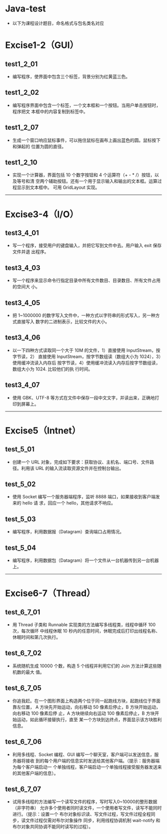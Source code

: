 Java-test
===
- 以下为课程设计题目，命名格式与包名类名对应

# Excise1-2（GUI）

## test1_2_01
- 编写程序，使界面中包含三个标签，背景分别为红黄蓝三色。

## test1_2_02
- 编写程序界面中包含一个标签，一个文本框和一个按钮。当用户单击按钮时，程序把文
本框中的内容复制到标签中。

## test1_2_07
- 生成一个窗口响应鼠标事件，可以拖住鼠标在画布上画出蓝色的圆。鼠标按下和弹起的
位置为圆的直径。

## test1_2_10
- 实现一个计算器，界面包括 10 个数字按钮和 4 个运算符（+ - * /）按钮，以及等号和清
空两个辅助按钮。还有一个用于显示输入和输出的文本框。运算过程显示到文本框中。
可用 GridLayout 实现。

---
# Excise3-4（I/O）

## test3_4_01
- 写一个程序，接受用户的键盘输入，并把它写到文件中去。用户输入 exit 保存文件并退
出程序。

## test3_4_03
- 写一个程序来显示命令行指定目录中所有文件数目、目录数目、所有文件占用的空间大
小。

## test3_4_05
- 把 1~1000000 的数字写入文件中，一种方式以字符串的形式写入，另一种方式直接写入
数字的二进制表示，比较文件的大小。

## test3_4_06
- 以一下四种方式读取同一个大于 10M 的文件，1）直接使用 InputStream，按字节读，2）
直接使用 InputStream，按字节数组读（数组大小为 1024），3）使用缓冲流读入内存后
按字节读，4）使用缓冲流读入内存后按字节数组读，数组大小为 1024. 比较他们的执
行时间。

## test3_4_07
- 使用 GBK、UTF-8 等方式在文件中保存一段中文文字，并读出来，正确地打印到屏幕上。


---

# Excise5（Intnet）

## test_5_01
- 创建一个 URL 对象，完成如下要求：获取协议、主机名、端口号、文件路径。利用该 URL
的输入流读取资源文件并在控制台输出。

## test_5_02
- 使用 Socket 编写一个服务器端程序，监听 8888 端口，如果接收到客户端发来的 hello 请
求，回应一个 hello，其他请求不响应。

## test_5_03
- 编写程序，利用数据报（Datagram）查询端口占用情况。

## test_5_04
- 编写程序，利用数据包（Datagram）将一个文件从一台机器传到另一台机器上。

---

# Excise6-7（Thread）

## test_6_7_01
- 用 Thread 子类和 Runnable 实现类的方法编写多线程类，线程中循环 100 次，每次循环
中线程休眠 10 秒内的任意时间，休眠完成后打印出线程名称、休眠时间和第几次执行。

## test_6_7_02
- 系统随机生成 10000 个数，构造 5 个线程并利用它们的 Join 方法计算这些随机数的最大
值。

## test_6_7_05
- 你追我赶。在一个图形界面上构造两个位于同一起跑线方块，起跑线位于界面靠左位置，
A 方块先开始运动，向右移动 50 像素后停止，B 方块开始运动，向右移动 100 像素后停
止，A 方块继续向右运动 100 像素后停止，B 方块开始运动，如此循环接替执行，直至
某一个方块到达终点，界面显示该方块胜利信息。

## test_6_7_06
- 利用多线程、Socket 编程、GUI 编写一个聊天室，客户端可以发送信息，服务器将接收
到的每个用户端的信息实时发送给其他客户端。（提示：服务器端为每个客户端启动一
个单独线程，客户端启动一个单独线程接受服务器发送来的其他客户端的信息）。

## test_6_7_07
- 试用多线程的方法编写一个读写文件的程序，写时写入0~10000的整形数据（非字符串）
允许多个使用者同时读文件，一个使用者写文件，读写不能同时进行。（提示：设置一个
布尔对象标识读、写文件过程，写文件过程全程同步，读文件过程仅需对布尔对象操作
同步，利用线程协调机制 wait-notify 和布尔对象共同协调不能同时读写的过程）。




